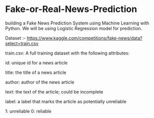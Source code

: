# Fake-or-Real-News-Prediction

building a Fake News Prediction System using Machine Learning with Python. We will be using Logistic Regression model for prediction.

Dataset :- https://www.kaggle.com/competitions/fake-news/data?select=train.csv

train.csv: A full training dataset with the following attributes:

id: unique id for a news article

title: the title of a news article

author: author of the news article

text: the text of the article; could be incomplete

label: a label that marks the article as potentially unreliable

1: unreliable
0: reliable
